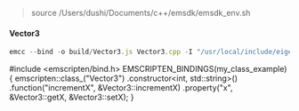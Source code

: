 > source /Users/dushi/Documents/c++/emsdk/emsdk_env.sh

#### Vector3
```js
emcc --bind -o build/Vector3.js Vector3.cpp -I "/usr/local/include/eigen3/" -std=c++17
```
#include <emscripten/bind.h>
EMSCRIPTEN_BINDINGS(my_class_example)
{
  emscripten::class_<Vector3>("Vector3")
      .constructor<int, std::string>()
      .function("incrementX", &Vector3::incrementX)
      .property("x", &Vector3::getX, &Vector3::setX);
}

